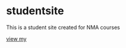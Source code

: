 # studentsite
This is a student site created for NMA courses

[view my](https://aitomoi.github.io/studentsite/)